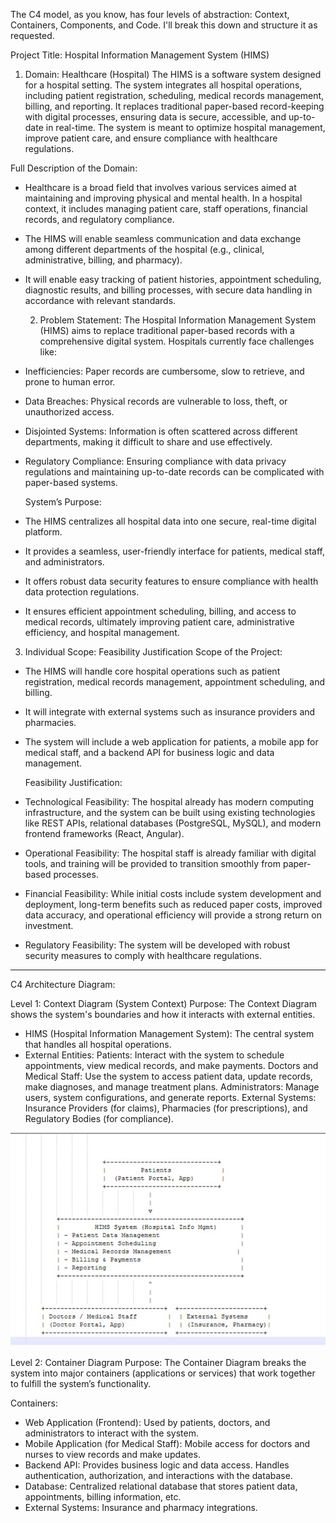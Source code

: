 The C4 model, as you know, has four levels of abstraction: Context, Containers, Components, and Code. I'll break this down and structure it as requested.

Project Title: Hospital Information Management System (HIMS)

1. Domain: Healthcare (Hospital)
The HIMS is a software system designed for a hospital setting. The system integrates all hospital operations, including patient registration, scheduling,
medical records management, billing, and reporting. It replaces traditional paper-based record-keeping with digital processes, ensuring data is secure, accessible,
and up-to-date in real-time. The system is meant to optimize hospital management, improve patient care, and ensure compliance with healthcare regulations.

Full Description of the Domain:
- Healthcare is a broad field that involves various services aimed at maintaining and improving physical and mental health. In a hospital context,
  it includes managing patient care, staff operations, financial records, and regulatory compliance.
- The HIMS will enable seamless communication and data exchange among different departments of the hospital (e.g., clinical, administrative, billing, and pharmacy).
- It will enable easy tracking of patient histories, appointment scheduling, diagnostic results, and billing processes, with secure data handling in accordance with relevant standards.

  2. Problem Statement:
The Hospital Information Management System (HIMS) aims to replace traditional paper-based records with a comprehensive digital system. Hospitals currently face challenges like:

- Inefficiencies: Paper records are cumbersome, slow to retrieve, and prone to human error.
- Data Breaches: Physical records are vulnerable to loss, theft, or unauthorized access.
- Disjointed Systems: Information is often scattered across different departments, making it difficult to share and use effectively.
- Regulatory Compliance: Ensuring compliance with data privacy regulations and maintaining up-to-date records can be complicated with paper-based systems.

  System’s Purpose:
- The HIMS centralizes all hospital data into one secure, real-time digital platform.
- It provides a seamless, user-friendly interface for patients, medical staff, and administrators.
- It offers robust data security features to ensure compliance with health data protection regulations.
- It ensures efficient appointment scheduling, billing, and access to medical records, ultimately improving patient care, administrative efficiency, and hospital management.

3. Individual Scope: Feasibility Justification
Scope of the Project:
- The HIMS will handle core hospital operations such as patient registration, medical records management, appointment scheduling, and billing.
- It will integrate with external systems such as insurance providers and pharmacies.
- The system will include a web application for patients, a mobile app for medical staff, and a backend API for business logic and data management.

  Feasibility Justification:
- Technological Feasibility: The hospital already has modern computing infrastructure, and the system can be built using existing technologies like REST APIs,
  relational databases (PostgreSQL, MySQL), and modern frontend frameworks (React, Angular).
- Operational Feasibility: The hospital staff is already familiar with digital tools, and training will be provided to transition smoothly from paper-based processes.
- Financial Feasibility: While initial costs include system development and deployment, long-term benefits such as reduced paper costs,
  improved data accuracy, and operational efficiency will provide a strong return on investment.
- Regulatory Feasibility: The system will be developed with robust security measures to comply with healthcare regulations.

 _______________________________________________________

C4 Architecture Diagram:

Level 1: Context Diagram (System Context)
Purpose: The Context Diagram shows the system's boundaries and how it interacts with external entities.

- HIMS (Hospital Information Management System): The central system that handles all hospital operations.
- External Entities:
    Patients: Interact with the system to schedule appointments, view medical records, and make payments.
    Doctors and Medical Staff: Use the system to access patient data, update records, make diagnoses, and manage treatment plans.
    Administrators: Manage users, system configurations, and generate reports.
    External Systems: Insurance Providers (for claims), Pharmacies (for prescriptions), and Regulatory Bodies (for compliance).

![image alt](https://github.com/NkosiMbele2/Hospital-Information-Management-System/blob/fe22dfaa6a690f522e38570e2a764373c1732c18/Level%201%20Context%20Diagram%20(System%20Context).jpg)

Level 2: Container Diagram
Purpose: The Container Diagram breaks the system into major containers (applications or services) that work together to fulfill the system’s functionality.

Containers:
- Web Application (Frontend): Used by patients, doctors, and administrators to interact with the system.
- Mobile Application (for Medical Staff): Mobile access for doctors and nurses to view records and make updates.
- Backend API: Provides business logic and data access. Handles authentication, authorization, and interactions with the database.
- Database: Centralized relational database that stores patient data, appointments, billing information, etc.
- External Systems: Insurance and pharmacy integrations.

  
